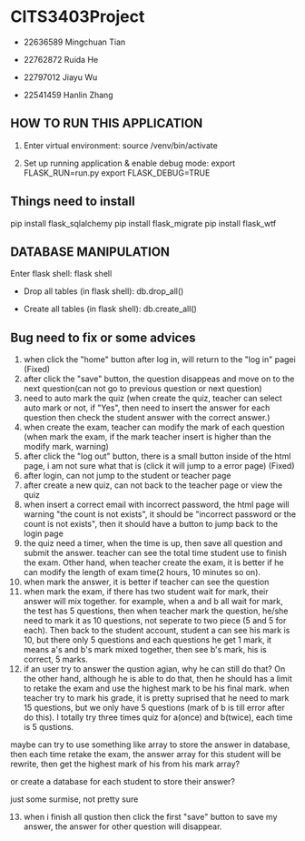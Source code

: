 # CITS3403Project

-  22636589  Mingchuan Tian

-  22762872  Ruida He 

-  22797012 Jiayu Wu

-  22541459  Hanlin Zhang

## HOW TO RUN THIS APPLICATION

1. Enter virtual environment:
source /venv/bin/activate

2. Set up running application & enable debug mode:
export FLASK_RUN=run.py
export FLASK_DEBUG=TRUE

## Things need to install

pip install flask_sqlalchemy
pip install flask_migrate 
pip install flask_wtf      

## DATABASE MANIPULATION

Enter flask shell:
flask shell

- Drop all tables (in flask shell):
db.drop_all()

- Create all tables (in flask shell):
db.create_all()

## Bug need to fix or some advices

1.  when click the "home" button after log in, will return to the "log in" pagei
(Fixed)
2.  after click the "save" button, the question disappeas and move on to the next question(can not go to previous question or next question)
3.  need to auto mark the quiz (when create the quiz, teacher can select auto mark or not, if "Yes", then need to insert the answer for each question then check the student answer with the correct answer.)
4.  when create the exam, teacher can modify the mark of each question (when mark the exam, if the mark teacher insert is higher than the modify mark, warning)
5.  after click the "log out" button, there is a small button inside of the html page, i am not sure what that is (click it will jump to a error page)
(Fixed)
6.  after login, can not jump to the student or teacher page
7.  after create a new quiz, can not back to the teacher page or view the quiz
8.  when insert a correct email with incorrect password, the html page will warning "the count is not exists", it should be "incorrect password or the count is not exists", then it should have a button to jump back to the login page
9.  the quiz need a timer, when the time is up, then save all question and submit the answer. teacher can see the total time student use to finish the exam. Other hand, when teacher create the exam, it is better if he can modify the length of exam time(2 hours, 10 minutes so on).
10. when mark the answer, it is better if teacher can see the question
11. when mark the exam, if there has two student wait for mark, their answer will mix together. for example, when a and b all wait for mark, the test has 5 questions, then when teacher mark the question, he/she need to mark it as 10 questions, not seperate to two piece (5 and 5 for each). Then back to the student account, student a can see his mark is 10, but there only 5 questions and each questions he get 1 mark, it means a's and b's mark mixed together, then see b's mark, his is correct, 5 marks.
12. if an user try to answer the qustion agian, why he can still do that? On the other hand, although he is able to do that, then he should has a limit to retake the exam and use the highest mark to be his final mark. when teacher try to mark his grade, it is pretty suprised that he need to mark 15 questions, but we only have 5 questions (mark of b is till error after do this). I totally try three times quiz for a(once) and b(twice), each time is 5 qustions.

maybe can try to use something like array to store the answer in database, then each time retake the exam, the answer array for this student will be rewrite, then get the highest mark of his from his mark array?

or create a database for each student to store their answer?

just some surmise, not pretty sure

13. when i finish all qustion then click the first "save" button to save my answer, the answer for other question will disappear.
